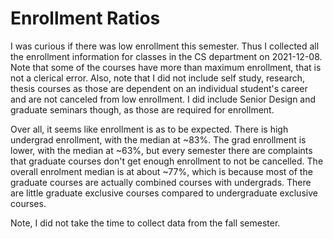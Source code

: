 # Enrollment Ratios
I was curious if there was low enrollment this semester.
Thus I collected all the enrollment information for classes in the CS 
department on 2021-12-08.
Note that some of the courses have more than maximum enrollment, that is
not a clerical error.
Also, note that I did not include self study, research, thesis courses as
those are dependent on an individual student's career and are not canceled
from low enrollment.
I did include Senior Design and graduate seminars though, as those are 
required for enrollment.


Over all, it seems like enrollment is as to be expected.
There is high undergrad enrollment, with the median at ~83%.
The grad enrollment is lower, with the median at ~63%, but every semester
there are complaints that graduate courses don't get enough enrollment to
not be cancelled.
The overall enrolment median is at about ~77%, which is because most of the
graduate courses are actually combined courses with undergrads.
There are little graduate exclusive courses compared to undergraduate 
  exclusive courses.

Note, I did not take the time to collect data from the fall semester.
